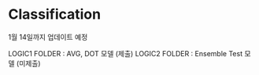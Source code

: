 # Classification

1월 14일까지 업데이트 예정

LOGIC1 FOLDER : AVG, DOT 모델 (제출)
LOGIC2 FOLDER : Ensemble Test 모델 (미제출)




